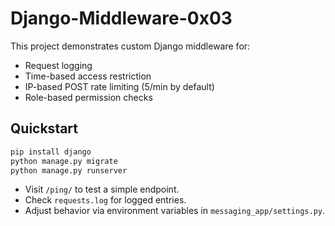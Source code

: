# Django-Middleware-0x03

This project demonstrates custom Django middleware for:
- Request logging
- Time-based access restriction
- IP-based POST rate limiting (5/min by default)
- Role-based permission checks

## Quickstart

```bash
pip install django
python manage.py migrate
python manage.py runserver
```

- Visit `/ping/` to test a simple endpoint.
- Check `requests.log` for logged entries.
- Adjust behavior via environment variables in `messaging_app/settings.py`.
